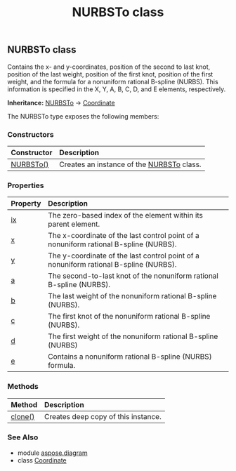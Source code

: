 ﻿---
title: NURBSTo class
second_title: Aspose.Diagram for Python via .NET API References
description: 
type: docs
weight: 1460
url: /python-net/aspose.diagram/nurbsto/
is_root: false
---

## NURBSTo class

Contains the x- and y-coordinates, position of the second to last knot, position of the last weight, position of the first knot, position of the first weight, and the formula for a nonuniform rational B-spline (NURBS). This information is specified in the X, Y, A, B, C, D, and E elements, respectively.



**Inheritance:** [NURBSTo](/diagram/python-net/aspose.diagram/nurbsto) → 
[Coordinate](/diagram/python-net/aspose.diagram/coordinate)



The NURBSTo type exposes the following members:

### Constructors
| Constructor | Description |
| :- | :- |
| [NURBSTo()](/diagram/python-net/aspose.diagram/nurbsto/__init__/#) | Creates an instance of the [NURBSTo](/diagram/python-net/aspose.diagram/nurbsto) class. |


### Properties
| Property | Description |
| :- | :- |
| [ix](/diagram/python-net/aspose.diagram/nurbsto/ix) | The zero-based index of the element within its parent element. |
| [x](/diagram/python-net/aspose.diagram/nurbsto/x) | The x-coordinate of the last control point of a nonuniform rational B-spline (NURBS). |
| [y](/diagram/python-net/aspose.diagram/nurbsto/y) | The y-coordinate of the last control point of a nonuniform rational B-spline (NURBS). |
| [a](/diagram/python-net/aspose.diagram/nurbsto/a) | The second-to-last knot of the nonuniform rational B-spline (NURBS). |
| [b](/diagram/python-net/aspose.diagram/nurbsto/b) | The last weight of the nonuniform rational B-spline (NURBS). |
| [c](/diagram/python-net/aspose.diagram/nurbsto/c) | The first knot of the nonuniform rational B-spline (NURBS). |
| [d](/diagram/python-net/aspose.diagram/nurbsto/d) | The first weight of the nonuniform rational B-spline (NURBS) |
| [e](/diagram/python-net/aspose.diagram/nurbsto/e) | Contains a nonuniform rational B-spline (NURBS) formula. |


### Methods
| Method | Description |
| :- | :- |
| [clone()](/diagram/python-net/aspose.diagram/nurbsto/clone/#) | Creates deep copy of this instance. |


### See Also

* module [aspose.diagram](../)
* class [Coordinate](/diagram/python-net/aspose.diagram/coordinate)
